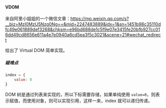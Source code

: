 #### VDOM

来自阿里小姐姐的一个微信文章：https://mp.weixin.qq.com/s?__biz=MzI0MzU5Nzg0Ng==&mid=2247483889&idx=1&sn=1451b98c35110dfc49e061889def3268&chksm=e96bd688de1c5f9e07e3415fe20bfb927cc016dd49cd8656e611a4e7e0940a6cd5ea3f5c3021&scene=21#wechat_redirect

给出了 Virtual DOM 简单实现。

##### 疑难点

```js
index = {
    value: 0
}
```
DOM 树是通过列表来实现的，所以下标需要存储，如果单纯使用 `value=0`，则表示赋值，而使用对象，则可以实现引用，这样一来，index 就可以递归传递。
